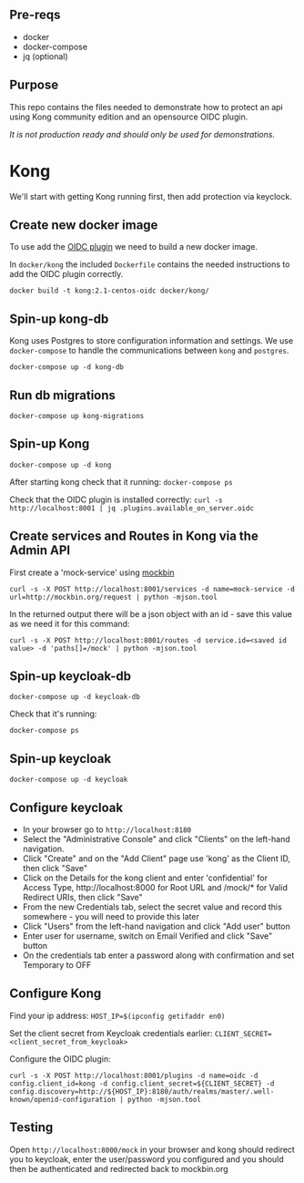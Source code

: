 ## Pre-reqs

* docker
* docker-compose
* jq (optional)

## Purpose

This repo contains the files needed to demonstrate how to protect an api using Kong community edition and an opensource OIDC plugin.

_It is not production ready and should only be used for demonstrations._

# Kong
We'll  start with getting Kong running first, then add protection via keyclock.

## Create new docker image

To use add the [OIDC plugin](https://github.com/nokia/kong-oidc) we need to build a new docker image.

In `docker/kong` the included `Dockerfile` contains the needed instructions to add the OIDC plugin correctly.

`docker build -t kong:2.1-centos-oidc docker/kong/`

## Spin-up kong-db

Kong uses Postgres to store configuration information and settings.  We use `docker-compose` to handle the communications between `kong` and `postgres`.

`docker-compose up -d kong-db`

## Run db migrations

`docker-compose up kong-migrations`

## Spin-up Kong

`docker-compose up -d kong`

After starting kong check that it running:
`docker-compose ps`

Check that the OIDC plugin is installed correctly:
`curl -s http://localhost:8001 | jq .plugins.available_on_server.oidc`

## Create services and Routes in Kong via the Admin API

First create a 'mock-service' using [mockbin](mockbin.org)

`curl -s -X POST http://localhost:8001/services -d name=mock-service -d url=http://mockbin.org/request | python -mjson.tool`

In the returned output there will be a json object with an id - save this value as we need it for this command:

`curl -s -X POST http://localhost:8001/routes -d service.id=<saved id value> -d 'paths[]=/mock' | python -mjson.tool`

## Spin-up keycloak-db

`docker-compose up -d keycloak-db`

Check that it's running:

`docker-compose ps`

## Spin-up keycloak

`docker-compose up -d keycloak`

## Configure keycloak

* In your browser go to `http://localhost:8180`
* Select the "Administrative Console" and  click "Clients" on the left-hand navigation.
* Click "Create" and on the "Add Client" page use 'kong' as the Client ID, then click "Save"
* Click on the Details for the kong client and enter 'confidential' for Access Type, http://localhost:8000 for Root URL and /mock/* for Valid Redirect URIs, then click "Save"
* From the new Credentials tab, select the secret value and record this somewhere - you will need to provide this later
* Click "Users" from the left-hand navigation and click "Add user" button
* Enter user for username, switch on Email Verified and click "Save" button
* On the credentials tab enter a password along with confirmation and set Temporary to OFF

## Configure Kong

Find your ip address:
`HOST_IP=$(ipconfig getifaddr en0)`

Set the client secret from Keycloak credentials earlier:
`CLIENT_SECRET=<client_secret_from_keycloak>`

Configure the OIDC plugin:

`curl -s -X POST http://localhost:8001/plugins -d name=oidc -d config.client_id=kong -d config.client_secret=${CLIENT_SECRET} -d config.discovery=http://${HOST_IP}:8180/auth/realms/master/.well-known/openid-configuration | python -mjson.tool`

## Testing

Open `http://localhost:8000/mock` in your browser and kong should redirect you to keycloak, enter the user/password you configured and you should then be authenticated and redirected back to mockbin.org